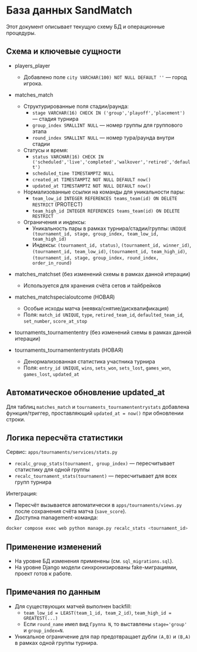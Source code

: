# База данных SandMatch

Этот документ описывает текущую схему БД и операционные процедуры.

## Схема и ключевые сущности

- players_player
  - Добавлено поле `city VARCHAR(100) NOT NULL DEFAULT ''` — город игрока.

- matches_match
  - Структурированные поля стадии/раунда:
    - `stage VARCHAR(16) CHECK IN ('group','playoff','placement')` — стадия турнира
    - `group_index SMALLINT NULL` — номер группы для группового этапа
    - `round_index SMALLINT NULL` — номер тура/раунда внутри стадии
  - Статусы и время:
    - `status VARCHAR(16) CHECK IN ('scheduled','live','completed','walkover','retired','default')`
    - `scheduled_time TIMESTAMPTZ NULL`
    - `created_at TIMESTAMPTZ NOT NULL DEFAULT now()`
    - `updated_at TIMESTAMPTZ NOT NULL DEFAULT now()`
  - Нормализованные ссылки на команды для уникальности пары:
    - `team_low_id INTEGER REFERENCES teams_team(id) ON DELETE RESTRICT` (PROTECT)
    - `team_high_id INTEGER REFERENCES teams_team(id) ON DELETE RESTRICT`
  - Ограничения и индексы:
    - Уникальность пары в рамках турнира/стадии/группы: `UNIQUE (tournament_id, stage, group_index, team_low_id, team_high_id)`
    - Индексы: `(tournament_id, status)`, `(tournament_id, winner_id)`, `(tournament_id, team_low_id)`, `(tournament_id, team_high_id)`, `(tournament_id, stage, group_index, round_index, order_in_round)`

- matches_matchset (без изменений схемы в рамках данной итерации)
  - Используется для хранения счёта сетов и тайбрейков

- matches_matchspecialoutcome (НОВАЯ)
  - Особые исходы матча (неявка/снятие/дисквалификация)
  - Поля: `match_id UNIQUE`, `type`, `retired_team_id`, `defaulted_team_id`, `set_number`, `score_at_stop`

- tournaments_tournamententry (без изменений схемы в рамках данной итерации)

- tournaments_tournamententrystats (НОВАЯ)
  - Денормализованная статистика участника турнира
  - Поля: `entry_id UNIQUE`, `wins`, `sets_won`, `sets_lost`, `games_won`, `games_lost`, `updated_at`

## Автоматическое обновление updated_at

Для таблиц `matches_match` и `tournaments_tournamententrystats` добавлена функция/триггер, проставляющий `updated_at = now()` при обновлении строки.

## Логика пересчёта статистики

Сервис: `apps/tournaments/services/stats.py`
- `recalc_group_stats(tournament, group_index)` — пересчитывает статистику для одной группы
- `recalc_tournament_stats(tournament)` — пересчитывает для всех групп турнира

Интеграция:
- Пересчёт вызывается автоматически в `apps/tournaments/views.py` после сохранения счёта матча (`save_score`).
- Доступна management-команда:

```bash
docker compose exec web python manage.py recalc_stats <tournament_id>
```

## Применение изменений

- На уровне БД изменения применены (см. `sql_migrations.sql`).
- На уровне Django модели синхронизированы fake-миграциями, проект готов к работе.

## Примечания по данным

- Для существующих матчей выполнен backfill:
  - `team_low_id = LEAST(team_1_id, team_2_id)`, `team_high_id = GREATEST(...)`
  - Если `round_name` имел вид `Группа N`, то выставлены `stage='group'` и `group_index=N`.
- Уникальное ограничение для пар предотвращает дубли `(A,B)` и `(B,A)` в рамках одной группы турнира.
